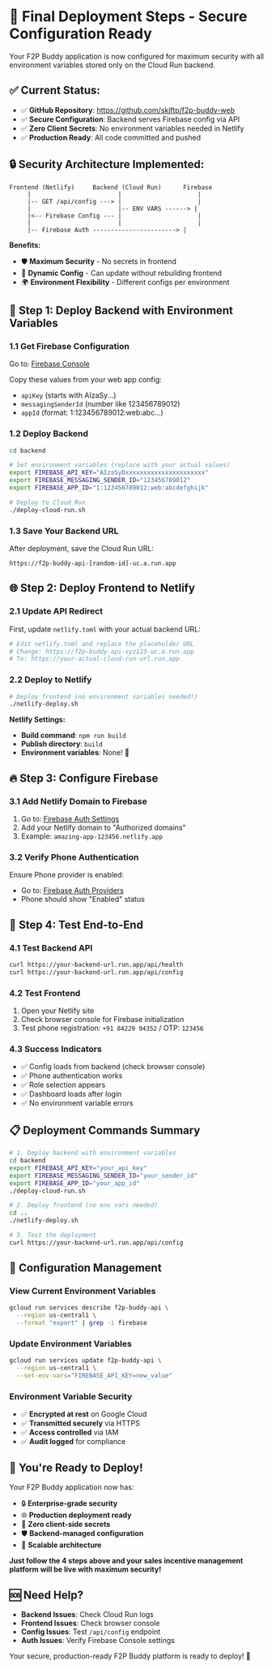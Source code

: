 # 🚀 Final Deployment Steps - Secure Configuration Ready

Your F2P Buddy application is now configured for maximum security with all environment variables stored only on the Cloud Run backend.

## ✅ **Current Status:**
- ✅ **GitHub Repository**: https://github.com/skjftp/f2p-buddy-web
- ✅ **Secure Configuration**: Backend serves Firebase config via API
- ✅ **Zero Client Secrets**: No environment variables needed in Netlify
- ✅ **Production Ready**: All code committed and pushed

## 🔒 **Security Architecture Implemented:**

```
Frontend (Netlify)     Backend (Cloud Run)      Firebase
     |                        |                     |
     |-- GET /api/config ---> |                     |
     |                        |-- ENV VARS ------> |
     |<-- Firebase Config --- |                     |
     |                        |                     |
     |-- Firebase Auth -----------------------> |
```

**Benefits:**
- 🛡️ **Maximum Security** - No secrets in frontend
- 🔄 **Dynamic Config** - Can update without rebuilding frontend
- 🌍 **Environment Flexibility** - Different configs per environment

## 🎯 **Step 1: Deploy Backend with Environment Variables**

### 1.1 Get Firebase Configuration
Go to: [Firebase Console](https://console.firebase.google.com/project/f2p-buddy-1756234727/settings/general)

Copy these values from your web app config:
- `apiKey` (starts with AIzaSy...)
- `messagingSenderId` (number like 123456789012)  
- `appId` (format: 1:123456789012:web:abc...)

### 1.2 Deploy Backend
```bash
cd backend

# Set environment variables (replace with your actual values)
export FIREBASE_API_KEY="AIzaSyDxxxxxxxxxxxxxxxxxxxxxx"
export FIREBASE_MESSAGING_SENDER_ID="123456789012"
export FIREBASE_APP_ID="1:123456789012:web:abcdefghijk"

# Deploy to Cloud Run
./deploy-cloud-run.sh
```

### 1.3 Save Your Backend URL
After deployment, save the Cloud Run URL:
```
https://f2p-buddy-api-[random-id]-uc.a.run.app
```

## 🌐 **Step 2: Deploy Frontend to Netlify**

### 2.1 Update API Redirect
First, update `netlify.toml` with your actual backend URL:

```bash
# Edit netlify.toml and replace the placeholder URL
# Change: https://f2p-buddy-api-xyz123-uc.a.run.app
# To: https://your-actual-cloud-run-url.run.app
```

### 2.2 Deploy to Netlify
```bash
# Deploy frontend (no environment variables needed!)
./netlify-deploy.sh
```

**Netlify Settings:**
- **Build command**: `npm run build`
- **Publish directory**: `build`
- **Environment variables**: None! 🎉

## 🔥 **Step 3: Configure Firebase**

### 3.1 Add Netlify Domain to Firebase
1. Go to: [Firebase Auth Settings](https://console.firebase.google.com/project/f2p-buddy-1756234727/authentication/settings)
2. Add your Netlify domain to "Authorized domains"
3. Example: `amazing-app-123456.netlify.app`

### 3.2 Verify Phone Authentication
Ensure Phone provider is enabled:
- Go to: [Firebase Auth Providers](https://console.firebase.google.com/project/f2p-buddy-1756234727/authentication/providers)
- Phone should show "Enabled" status

## 🧪 **Step 4: Test End-to-End**

### 4.1 Test Backend API
```bash
curl https://your-backend-url.run.app/api/health
curl https://your-backend-url.run.app/api/config
```

### 4.2 Test Frontend
1. Open your Netlify site
2. Check browser console for Firebase initialization
3. Test phone registration: `+91 84229 94352` / OTP: `123456`

### 4.3 Success Indicators
- ✅ Config loads from backend (check browser console)
- ✅ Phone authentication works
- ✅ Role selection appears
- ✅ Dashboard loads after login
- ✅ No environment variable errors

## 📋 **Deployment Commands Summary**

```bash
# 1. Deploy backend with environment variables
cd backend
export FIREBASE_API_KEY="your_api_key"
export FIREBASE_MESSAGING_SENDER_ID="your_sender_id"  
export FIREBASE_APP_ID="your_app_id"
./deploy-cloud-run.sh

# 2. Deploy frontend (no env vars needed)
cd ..
./netlify-deploy.sh

# 3. Test the deployment
curl https://your-backend-url.run.app/api/config
```

## 🔧 **Configuration Management**

### View Current Environment Variables
```bash
gcloud run services describe f2p-buddy-api \
  --region us-central1 \
  --format "export" | grep -i firebase
```

### Update Environment Variables  
```bash
gcloud run services update f2p-buddy-api \
  --region us-central1 \
  --set-env-vars="FIREBASE_API_KEY=new_value"
```

### Environment Variable Security
- ✅ **Encrypted at rest** on Google Cloud
- ✅ **Transmitted securely** via HTTPS
- ✅ **Access controlled** via IAM
- ✅ **Audit logged** for compliance

## 🎉 **You're Ready to Deploy!**

Your F2P Buddy application now has:
- 🔒 **Enterprise-grade security** 
- 🌐 **Production deployment ready**
- 📱 **Zero client-side secrets**
- 🛡️ **Backend-managed configuration**
- 🚀 **Scalable architecture**

**Just follow the 4 steps above and your sales incentive management platform will be live with maximum security!**

## 🆘 **Need Help?**

- **Backend Issues**: Check Cloud Run logs
- **Frontend Issues**: Check browser console  
- **Config Issues**: Test `/api/config` endpoint
- **Auth Issues**: Verify Firebase Console settings

Your secure, production-ready F2P Buddy platform is ready to deploy! 🎯